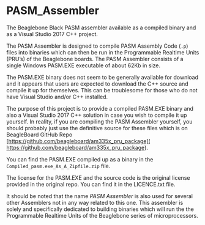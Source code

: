 # PASM_Assembler
The Beaglebone Black PASM assembler available as a compiled binary and as a Visual Studio 2017 C++ project. 

The PASM Assembler is designed to compile PASM Assembly Code (`.p`) files into binaries which can then be run in the Programmable Realtime Units (PRU’s) of the Beaglebone boards. The PASM Assembler consists of a single Windows PASM.EXE executable of about 62Kb in size.

The PASM.EXE binary does not seem to be generally available for download and it appears that users are expected to download the C++ source and compile it up for themselves. This can be troublesome for those who do not have Visual Studio and/or C++ installed. 

The purpose of this project is to provide a compiled PASM.EXE binary and also a Visual Studio 2017 C++ solution in case you wish to compile it up yourself. In reality, if you are compiling the PASM Assembler yourself, you should probably just use the definitive source for these files which is on BeagleBoard GitHub Repo [https://github.com/beagleboard/am335x_pru_package]( https://github.com/beagleboard/am335x_pru_package). 

You can find the PASM.EXE compiled up as a binary in the `Compiled_pasm.exe_As_A_Zipfile.zip` file.

The license for the PASM.EXE and the source code is the original license provided in the original repo. You can find it in the LICENCE.txt file. 

It should be noted that the name *PASM Assembler* is also used for several other Assemblers not in any way related to this one. This assembler is solely and specifically dedicated to building binaries which will run the the Programmable Realtime Units of the Beaglebone series of microprocessors.

